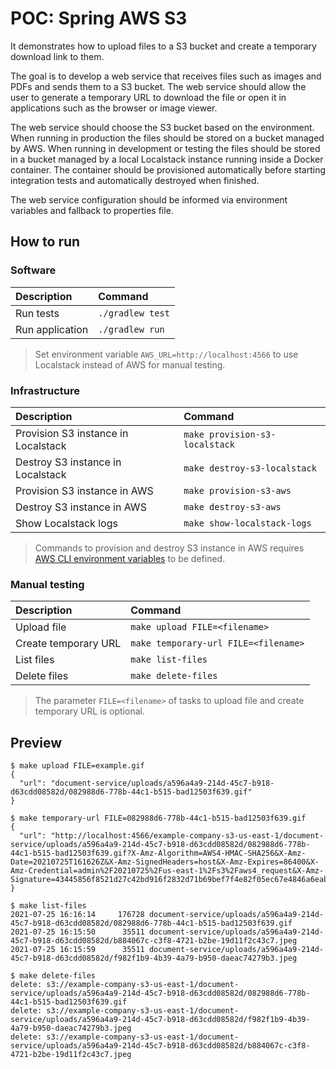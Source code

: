 # POC: Spring AWS S3

It demonstrates how to upload files to a S3 bucket and create a temporary download link to them.

The goal is to develop a web service that receives files such as images and PDFs and sends them to a S3 bucket. The web service should allow the user to generate a temporary URL to download the file or open it in applications such as the browser or image viewer.

The web service should choose the S3 bucket based on the environment. When running in production the files should be stored on a bucket managed by AWS. When running in development or testing the files should be stored in a bucket managed by a local Localstack instance running inside a Docker container. The container should be provisioned automatically before starting integration tests and automatically destroyed when finished.

The web service configuration should be informed via environment variables and fallback to properties file.

## How to run

### Software

| Description | Command |
| :--- | :--- |
| Run tests | `./gradlew test` |
| Run application | `./gradlew run` |

> Set environment variable `AWS_URL=http://localhost:4566` to use Localstack instead of AWS for manual testing.

### Infrastructure

| Description | Command |
| :--- | :--- |
| Provision S3 instance in Localstack | `make provision-s3-localstack` |
| Destroy S3 instance in Localstack | `make destroy-s3-localstack` |
| Provision S3 instance in AWS | `make provision-s3-aws` |
| Destroy S3 instance in AWS | `make destroy-s3-aws` |
| Show Localstack logs | `make show-localstack-logs` |

> Commands to provision and destroy S3 instance in AWS requires [AWS CLI environment variables](https://docs.aws.amazon.com/cli/latest/userguide/cli-configure-envvars.html) to be defined.

### Manual testing

| Description | Command |
| :--- | :--- |
| Upload file | `make upload FILE=<filename>` |
| Create temporary URL | `make temporary-url FILE=<filename>` |
| List files | `make list-files` |
| Delete files | `make delete-files` |

> The parameter `FILE=<filename>` of tasks to upload file and create temporary URL is optional.

## Preview

```
$ make upload FILE=example.gif 
{
  "url": "document-service/uploads/a596a4a9-214d-45c7-b918-d63cdd08582d/082988d6-778b-44c1-b515-bad12503f639.gif"
}
```

```
$ make temporary-url FILE=082988d6-778b-44c1-b515-bad12503f639.gif
{
  "url": "http://localhost:4566/example-company-s3-us-east-1/document-service/uploads/a596a4a9-214d-45c7-b918-d63cdd08582d/082988d6-778b-44c1-b515-bad12503f639.gif?X-Amz-Algorithm=AWS4-HMAC-SHA256&X-Amz-Date=20210725T161626Z&X-Amz-SignedHeaders=host&X-Amz-Expires=86400&X-Amz-Credential=admin%2F20210725%2Fus-east-1%2Fs3%2Faws4_request&X-Amz-Signature=43445856f8521d27c42bd916f2832d71b69bef7f4e82f05ec67e4846a6eab126"
}
```

```
$ make list-files 
2021-07-25 16:16:14     176728 document-service/uploads/a596a4a9-214d-45c7-b918-d63cdd08582d/082988d6-778b-44c1-b515-bad12503f639.gif
2021-07-25 16:15:50      35511 document-service/uploads/a596a4a9-214d-45c7-b918-d63cdd08582d/b884067c-c3f8-4721-b2be-19d11f2c43c7.jpeg
2021-07-25 16:15:59      35511 document-service/uploads/a596a4a9-214d-45c7-b918-d63cdd08582d/f982f1b9-4b39-4a79-b950-daeac74279b3.jpeg
```

```
$ make delete-files 
delete: s3://example-company-s3-us-east-1/document-service/uploads/a596a4a9-214d-45c7-b918-d63cdd08582d/082988d6-778b-44c1-b515-bad12503f639.gif
delete: s3://example-company-s3-us-east-1/document-service/uploads/a596a4a9-214d-45c7-b918-d63cdd08582d/f982f1b9-4b39-4a79-b950-daeac74279b3.jpeg
delete: s3://example-company-s3-us-east-1/document-service/uploads/a596a4a9-214d-45c7-b918-d63cdd08582d/b884067c-c3f8-4721-b2be-19d11f2c43c7.jpeg
```

